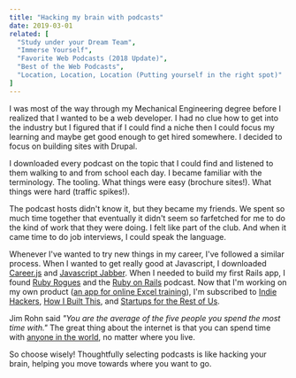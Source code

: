 ```yaml
---
title: "Hacking my brain with podcasts"
date: 2019-03-01
related: [
  "Study under your Dream Team",
  "Immerse Yourself",
  "Favorite Web Podcasts (2018 Update)",
  "Best of the Web Podcasts",
  "Location, Location, Location (Putting yourself in the right spot)"
]
---
```


I was most of the way through my Mechanical Engineering degree before I realized that I wanted to be a web developer. I had no clue how to get into the industry but I figured that if I could find a niche then I could focus my learning and maybe get good enough to get hired somewhere. I decided to focus on building sites with Drupal.

I downloaded every podcast on the topic that I could find and listened to them walking to and from school each day. I became familiar with the terminology. The tooling. What things were easy (brochure sites!). What things were hard (traffic spikes!).

The podcast hosts didn't know it, but they became my friends. We spent so much time together that eventually it didn't seem so farfetched for me to do the kind of work that they were doing. I felt like part of the club. And when it came time to do job interviews, I could speak the language.

Whenever I've wanted to try new things in my career, I've followed a similar process. When I wanted to get really good at Javascript, I downloaded [Career.js](http://careerjs.com/) and [Javascript Jabber](https://devchat.tv/js-jabber/). When I needed to build my first Rails app, I found [Ruby Rogues](https://devchat.tv/ruby-rogues/) and the [Ruby on Rails](http://5by5.tv/rubyonrails/) podcast. Now that I'm working on my own product ([an app for online Excel training](https://gridmaster.io)), I'm subscribed to [Indie Hackers](https://www.indiehackers.com/podcast), [How I Built This](https://www.npr.org/podcasts/510313/how-i-built-this), and [Startups for the Rest of Us](https://www.startupsfortherestofus.com/).

Jim Rohn said _"You are the average of the five people you spend the most time with."_ The great thing about the internet is that you can spend time with [anyone in the world](https://www.bryanbraun.com/2015/12/06/study-under-your-dream-team/), no matter where you live.

So choose wisely! Thoughtfully selecting podcasts is like hacking your brain, helping you move towards where you want to go.
